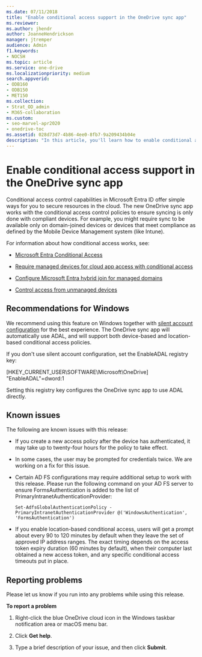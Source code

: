 ```yaml
---
ms.date: 07/11/2018
title: "Enable conditional access support in the OneDrive sync app"
ms.reviewer: 
ms.author: jhendr
author: JoanneHendrickson
manager: jtremper
audience: Admin
f1.keywords:
- NOCSH
ms.topic: article
ms.service: one-drive
ms.localizationpriority: medium
search.appverid:
- ODB160
- ODB150
- MET150
ms.collection: 
- Strat_OD_admin
- M365-collaboration
ms.custom:
- seo-marvel-apr2020
- onedrive-toc
ms.assetid: 028d73d7-4b86-4ee0-8fb7-9a209434b04e
description: "In this article, you'll learn how to enable conditional access in the new OneDrive sync app."
---
```


# Enable conditional access support in the OneDrive sync app

Conditional access control capabilities in Microsoft Entra ID offer simple ways for you to secure resources in the cloud. The new OneDrive sync app works with the conditional access control policies to ensure syncing is only done with compliant devices. For example, you might require sync to be available only on domain-joined devices or devices that meet compliance as defined by the Mobile Device Management system (like Intune).
  
For information about how conditional access works, see:
  
- [Microsoft Entra Conditional Access](/azure/active-directory/conditional-access/)
    
- [Require managed devices for cloud app access with conditional access](/azure/active-directory/conditional-access/require-managed-devices)
    
- [Configure Microsoft Entra hybrid join for managed domains](/azure/active-directory/devices/hybrid-azuread-join-managed-domains)

- [Control access from unmanaged devices](/sharepoint/control-access-from-unmanaged-devices#block-or-limit-access-to-a-specific-sharepoint-site-or-onedrive)
    
## Recommendations for Windows

We recommend using this feature on Windows together with [silent account configuration](use-silent-account-configuration.md) for the best experience. The OneDrive sync app will automatically use ADAL, and will support both device-based and location-based conditional access policies.

If you don't use silent account configuration, set the EnableADAL registry key:

[HKEY_CURRENT_USER\SOFTWARE\Microsoft\OneDrive] 
"EnableADAL"=dword:1

Setting this registry key configures the OneDrive sync app to use ADAL directly.
  
## Known issues

The following are known issues with this release:
  
- If you create a new access policy after the device has authenticated, it may take up to twenty-four hours for the policy to take effect.
    
- In some cases, the user may be prompted for credentials twice. We are working on a fix for this issue.
    
- Certain AD FS configurations may require additional setup to work with this release. Please run the following command on your AD FS server to ensure FormsAuthentication is added to the list of PrimaryIntranetAuthenticationProvider:
    
     `Set-AdfsGlobalAuthenticationPolicy -PrimaryIntranetAuthenticationProvider @('WindowsAuthentication', 'FormsAuthentication')`
    
- If you enable location-based conditional access, users will get a prompt about every 90 to 120 minutes by default when they leave the set of approved IP address ranges. The exact timing depends on the access token expiry duration (60 minutes by default), when their computer last obtained a new access token, and any specific conditional access timeouts put in place.
    
## Reporting problems

Please let us know if you run into any problems while using this release.
  
 **To report a problem**
  
1. Right-click the blue OneDrive cloud icon in the Windows taskbar notification area or macOS menu bar.
    
2. Click **Get help**.
    
3. Type a brief description of your issue, and then click **Submit**. 
